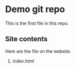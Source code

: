 # Demo git repo

This is the first file in this repo.


## Site contents

Here are the file on the website.

1. index.html
